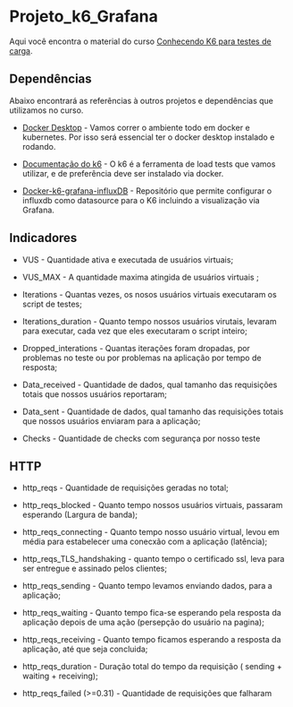 # Projeto_k6_Grafana
 
Aqui você encontra o material do curso [Conhecendo K6 para testes de carga](https://www.canva.com/design/DAE2Bq1NuC0/vwBWXw-0brjuGwMSE4iDgw/edit?utm_content=DAE2Bq1NuC0&utm_campaign=designshare&utm_medium=link2&utm_source=sharebutton).


## Dependências
Abaixo encontrará as referências à outros projetos e dependências que utilizamos no curso. 

* [Docker Desktop](https://www.docker.com/products/docker-desktop) - Vamos correr o ambiente todo em docker e kubernetes. Por isso será essencial ter o docker desktop instalado e rodando.

* [Documentação do k6](https://k6.io/docs/getting-started/installation/#docker) - O k6 é a ferramenta de load tests que vamos utilizar, e de preferência deve ser instalado via docker. 

* [Docker-k6-grafana-influxDB](https://github.com/luketn/docker-k6-grafana-influxdb) - Repositório que permite configurar o influxdb como datasource para o K6 incluindo a visualização via Grafana.

## Indicadores

* VUS -
Quantidade ativa e executada de usuários virtuais;
* VUS_MAX -
A quantidade maxima atingida de usuários virtuais ;
       
* Iterations -
Quantas vezes, os nosos usuários virtuais executaram os script de testes;
      
* Iterations_duration -
Quanto tempo nossos usuários virutais, levaram para executar, cada vez que eles executaram o script inteiro;
     
* Dropped_interations - 
Quantas iterações foram dropadas, por problemas no teste ou por problemas na aplicação por tempo de resposta;
      
* Data_received -
Quantidade de dados, qual tamanho das requisições totais que nossos usuários reportaram;
 
* Data_sent - 
Quantidade de dados, qual tamanho das requisições totais que nossos usuários enviaram para a aplicação;
 
* Checks - 
Quantidade de checks com segurança por nosso teste

## HTTP
* http_reqs -
Quantidade de requisições geradas no total;
 
* http_reqs_blocked -
Quanto tempo nossos usuários virtuais, passaram esperando (Largura de banda);
       
* http_reqs_connecting - 
Quanto tempo nosso usuário virtual, levou em média para estabelecer uma conecxão com a aplicação (latência);
      
* http_reqs_TLS_handshaking -
quanto tempo o certificado ssl, leva para ser entregue e assinado pelos clientes;
     
* http_reqs_sending -
Quanto tempo levamos enviando dados, para a aplicação;
      
* http_reqs_waiting -
Quanto tempo fica-se esperando pela resposta da aplicação depois de uma ação (persepção do usuário na pagina);
 
* http_reqs_receiving -
Quanto tempo ficamos esperando a resposta da aplicação, até que seja concluida;

* http_reqs_duration -
Duração total do tempo da requisição ( sending + waiting + receiving);

* http_reqs_failed (>=0.31) - 
Quantidade de requisições que falharam


